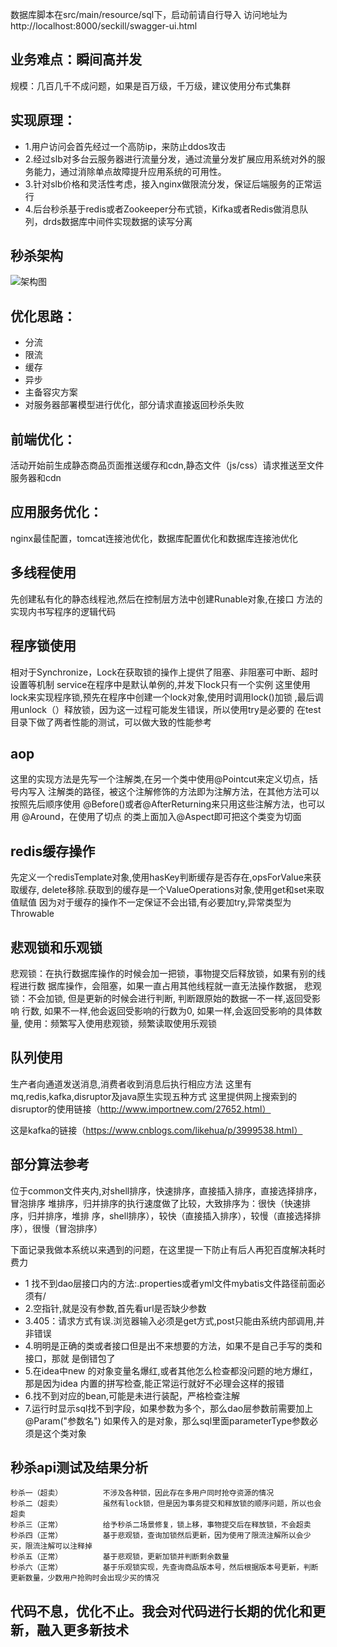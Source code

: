 数据库脚本在src/main/resource/sql下，启动前请自行导入
访问地址为http://localhost:8000/seckill/swagger-ui.html
## 业务难点：瞬间高并发
规模：几百几千不成问题，如果是百万级，千万级，建议使用分布式集群
## 实现原理：
- 1.用户访问会首先经过一个高防ip，来防止ddos攻击
- 2.经过slb对多台云服务器进行流量分发，通过流量分发扩展应用系统对外的服务能力，通过消除单点故障提升应用系统的可用性。
- 3.针对slb价格和灵活性考虑，接入nginx做限流分发，保证后端服务的正常运行
- 4.后台秒杀基于redis或者Zookeeper分布式锁，Kifka或者Redis做消息队列，drds数据库中间件实现数据的读写分离
## 秒杀架构
![架构图](https://gitee.com/uploads/images/2018/0515/184617_c7e13059_87650.png "秒杀架构.png")

## 优化思路：
- 分流
- 限流
- 缓存
- 异步
- 主备容灾方案
- 对服务器部署模型进行优化，部分请求直接返回秒杀失败
## 前端优化：
活动开始前生成静态商品页面推送缓存和cdn,静态文件（js/css）请求推送至文件服务器和cdn
## 应用服务优化：
nginx最佳配置，tomcat连接池优化，数据库配置优化和数据库连接池优化

## 多线程使用
先创建私有化的静态线程池,然后在控制层方法中创建Runable对象,在接口
方法的实现内书写程序的逻辑代码

## 程序锁使用
相对于Synchronize，Lock在获取锁的操作上提供了阻塞、非阻塞可中断、超时设置等机制
service在程序中是默认单例的,并发下lock只有一个实例
这里使用lock来实现程序锁,预先在程序中创建一个lock对象,使用时调用lock()加锁
,最后调用unlock（）释放锁，因为这一过程可能发生错误，所以使用try是必要的
在test目录下做了两者性能的测试，可以做大致的性能参考

## aop
这里的实现方法是先写一个注解类,在另一个类中使用@Pointcut来定义切点，括号内写入
注解类的路径，被这个注解修饰的方法即为注解方法，在其他方法可以按照先后顺序使用
@Before()或者@AfterReturning来只用这些注解方法，也可以用 @Around，在使用了切点
的类上面加入@Aspect即可把这个类变为切面

## redis缓存操作
先定义一个redisTemplate对象,使用hasKey判断缓存是否存在,opsForValue来获取缓存,
delete移除.获取到的缓存是一个ValueOperations对象,使用get和set来取值赋值
因为对于缓存的操作不一定保证不会出错,有必要加try,异常类型为Throwable

## 悲观锁和乐观锁
悲观锁：在执行数据库操作的时候会加一把锁，事物提交后释放锁，如果有别的线程进行数
据库操作，会阻塞，如果一直占用其他线程就一直无法操作数据，
悲观锁：不会加锁, 但是更新的时候会进行判断, 判断跟原始的数据一不一样,返回受影响
行数, 如果不一样,他会返回受影响的行数为0, 如果一样,会返回受影响的具体数量,
使用：频繁写入使用悲观锁，频繁读取使用乐观锁

## 队列使用
生产者向通道发送消息,消费者收到消息后执行相应方法
这里有mq,redis,kafka,disruptor及java原生实现五种方式
这里提供网上搜索到的disruptor的使用链接（http://www.importnew.com/27652.html）

这是kafka的链接（https://www.cnblogs.com/likehua/p/3999538.html）

## 部分算法参考
位于common文件夹内,对shell排序，快速排序，直接插入排序，直接选择排序，冒泡排序
堆排序，归并排序的执行速度做了比较，大致排序为：很快（快速排序，归并排序，堆排
序，shell排序），较快（直接插入排序），较慢（直接选择排序），很慢（冒泡排序）

下面记录我做本系统以来遇到的问题，在这里提一下防止有后人再犯百度解决耗时费力
- 1 找不到dao层接口内的方法:.properties或者yml文件mybatis文件路径前面必须有/
- 2.空指针,就是没有参数,首先看url是否缺少参数
- 3.405：请求方式有误.浏览器输入必须是get方式,post只能由系统内部调用,并非错误
- 4.明明是正确的类或者接口但是出不来想要的方法，如果不是自己手写的类和接口，那就
是倒错包了
- 5.在idea中new 的对象变量名爆红,或者其他怎么检查都没问题的地方爆红，那是因为idea
内置的拼写检查,能正常运行就好不必理会这样的报错
- 6.找不到对应的bean,可能是未进行装配，严格检查注解
- 7.运行时显示sql找不到字段，如果参数为多个，那么dao层参数前需要加上@Param("参数名")
如果传入的是对象，那么sql里面parameterType参数必须是这个类对象

## 秒杀api测试及结果分析
    秒杀一（超卖）         不涉及各种锁，因此存在多用户同时抢夺资源的情况
    秒杀二（超卖）         虽然有lock锁，但是因为事务提交和释放锁的顺序问题，所以也会超卖
    秒杀三（正常）         给予秒杀二场景修复，锁上移，事物提交后在释放锁，不会超卖
    秒杀四（正常）         基于悲观锁，查询加锁然后更新，因为使用了限流注解所以会少买，限流注解可以注释掉
    秒杀五（正常）         基于悲观锁，更新加锁并判断剩余数量
    秒杀六（正常）         基于乐观锁实现，先查询商品版本号，然后根据版本号更新，判断更新数量，少数用户抢购时会出现少买的情况

## 代码不息，优化不止。我会对代码进行长期的优化和更新，融入更多新技术
    